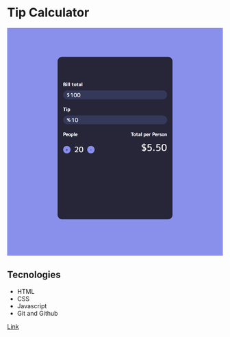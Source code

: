 # Tip Calculator

![preview](./.github/preview.png)

## Tecnologies

- HTML
- CSS
- Javascript
- Git and Github

[Link](https://leandrolouback.github.io/tip-calculator)